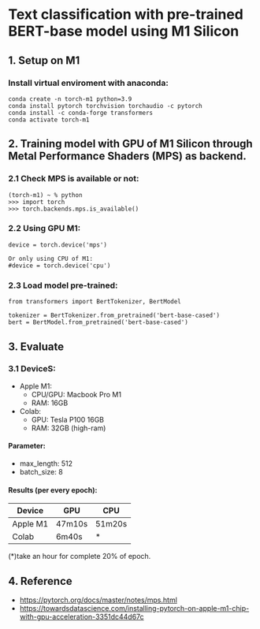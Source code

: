 # Text classification with pre-trained BERT-base model using M1 Silicon

## 1. Setup on M1
### Install virtual enviroment with anaconda:
```
conda create -n torch-m1 python=3.9
conda install pytorch torchvision torchaudio -c pytorch
conda install -c conda-forge transformers
conda activate torch-m1
```

## 2. Training model with GPU of M1 Silicon through Metal Performance Shaders (MPS) as backend.
### 2.1 Check MPS is available or not:
```
(torch-m1) ~ % python
>>> import torch
>>> torch.backends.mps.is_available()
```

### 2.2 Using GPU M1:
```
device = torch.device('mps')

Or only using CPU of M1:
#device = torch.device('cpu')
```

### 2.3 Load model pre-trained:
```
from transformers import BertTokenizer, BertModel

tokenizer = BertTokenizer.from_pretrained('bert-base-cased')
bert = BertModel.from_pretrained('bert-base-cased')
```

## 3. Evaluate
### 3.1 DeviceS:
- Apple M1:
  + CPU/GPU: Macbook Pro M1
  + RAM: 16GB
- Colab:
  + GPU: Tesla P100 16GB
  + RAM: 32GB (high-ram)
#### Parameter:
- max_length: 512
- batch_size: 8

#### Results (per every epoch):

|Device  |GPU    |CPU     |
|--------|-------|--------|
|Apple M1|47m10s | 51m20s |
|Colab   |6m40s  |   *    |

(*)take an hour for complete 20% of epoch. 


## 4. Reference
- https://pytorch.org/docs/master/notes/mps.html
- https://towardsdatascience.com/installing-pytorch-on-apple-m1-chip-with-gpu-acceleration-3351dc44d67c
